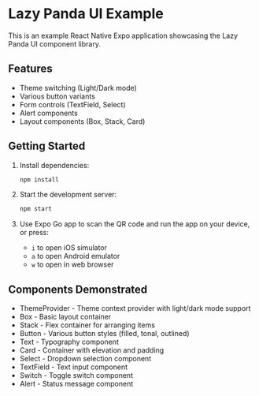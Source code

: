 # Lazy Panda UI Example

This is an example React Native Expo application showcasing the Lazy Panda UI component library.

## Features

- Theme switching (Light/Dark mode)
- Various button variants
- Form controls (TextField, Select)
- Alert components
- Layout components (Box, Stack, Card)

## Getting Started

1. Install dependencies:
   ```bash
   npm install
   ```

2. Start the development server:
   ```bash
   npm start
   ```

3. Use Expo Go app to scan the QR code and run the app on your device, or press:
   - `i` to open iOS simulator
   - `a` to open Android emulator
   - `w` to open in web browser

## Components Demonstrated

- ThemeProvider - Theme context provider with light/dark mode support
- Box - Basic layout container
- Stack - Flex container for arranging items
- Button - Various button styles (filled, tonal, outlined)
- Text - Typography component
- Card - Container with elevation and padding
- Select - Dropdown selection component
- TextField - Text input component
- Switch - Toggle switch component
- Alert - Status message component
